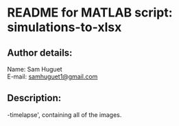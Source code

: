 # README for MATLAB script: simulations-to-xlsx

## Author details: 
Name: Sam Huguet  
E-mail: samhuguet1@gmail.com

## Description: 
-timelapse', containing all of the images. 
